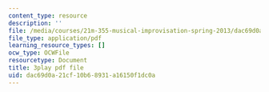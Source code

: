```yaml
---
content_type: resource
description: ''
file: /media/courses/21m-355-musical-improvisation-spring-2013/dac69d0a21cf10b68931a16150f1dc0a_qsEYV-yD0H0.pdf
file_type: application/pdf
learning_resource_types: []
ocw_type: OCWFile
resourcetype: Document
title: 3play pdf file
uid: dac69d0a-21cf-10b6-8931-a16150f1dc0a
---
```


